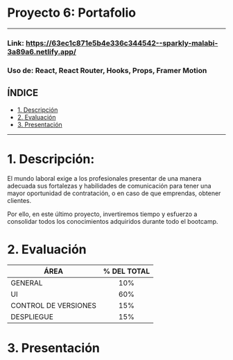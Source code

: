 # Proyecto 6: Portafolio
****
### Link: https://63ec1c871e5b4e336c344542--sparkly-malabi-3a89a6.netlify.app/
### Uso de: React, React Router, Hooks, Props, Framer Motion

## **ÍNDICE**

* [1. Descripción](#1-descripción)
* [2. Evaluación](#2-evaluación)
* [3. Presentación](#3-Presentación)

---
# 1. Descripción: 

El mundo laboral exige a los profesionales presentar de una manera adecuada sus fortalezas y habilidades de comunicación para tener una mayor oportunidad de contratación, o en caso de que emprendas, obtener clientes.

Por ello, en este último proyecto, invertiremos tiempo y esfuerzo a consolidar todos los conocimientos adquiridos durante todo el bootcamp.

# 2. Evaluación

| ÁREA       | % DEL TOTAL |
| ------------- |:-------------:|
| GENERAL      | 10%     |
| UI      | 60%     |
| CONTROL DE VERSIONES | 15%      |
| DESPLIEGUE | 15%      |

# 3. Presentación

